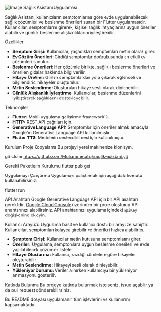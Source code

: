![Image](https://github.com/user-attachments/assets/e4b96f64-3670-42ac-87b1-c873ce516603)
Sağlık Asistanı Uygulaması

Sağlık Asistanı, kullanıcıların semptomlarına göre evde uygulanabilecek sağlık çözümleri ve beslenme önerileri sunan bir Flutter uygulamasıdır. Kullanıcılar, semptomlarını girerek, kişisel sağlık ihtiyaçlarına uygun öneriler alabilir ve günlük beslenme alışkanlıklarını iyileştirebilir.

Özellikler
- **Semptom Girişi:** Kullanıcılar, yaşadıkları semptomları metin olarak girer.
- **Ev Çözüm Önerileri:** Girdiği semptomlar doğrultusunda en etkili ev çözümleri sunulur.
- **Beslenme Önerileri:** Her çözümle birlikte, sağlıklı beslenme önerileri ve önerilen gıdalar hakkında bilgi verilir.
- **Hikaye Üretimi:** Girilen semptomlardan yola çıkarak eğlenceli ve bilgilendirici hikayeler oluşturulur.
- **Metin Seslendirme:** Oluşturulan hikaye sesli olarak dinlenebilir.
- **Günlük Alışkanlık İyileştirme:** Kullanıcılar, beslenme düzenlerini iyileştirerek sağlıklarını destekleyebilir.

Teknolojiler
- **Flutter:** Mobil uygulama geliştirme framework'ü.
- **HTTP:** REST API çağrıları için.
- **Generative Language API:** Semptomlar için öneriler almak amacıyla Google'ın Generative Language API kullanılmıştır.
- **Flutter TTS:** Metinlerin seslendirilmesi için kullanılmıştır.

Kurulum
Proje Kopyalama
Bu projeyi yerel makinenize klonlayın.

git clone https://github.com/Muhammetalig/saglik-asistani.git


Gerekli Paketlerin Kurulumu
flutter pub get

Uygulamayı Çalıştırma
Uygulamayı çalıştırmak için aşağıdaki komutu kullanabilirsiniz:

flutter run

API Anahtarı
Google Generative Language API için bir API anahtarı gereklidir. [Google Cloud Console](https://console.cloud.google.com/) üzerinden bir proje oluşturup API anahtarınızı alabilirsiniz. API anahtarınızı uygulama içindeki `apiKey` değişkenine ekleyin.

Kullanıcı Arayüzü
Uygulama basit ve kullanıcı dostu bir arayüze sahiptir. Kullanıcılar, semptomları kolayca girebilir ve önerileri hızlıca alabilirler.

- **Semptom Girişi:** Kullanıcılar metin kutusuna semptomlarını girer.
- **Öneriler:** Uygulama, semptomlara uygun beslenme önerileri ve evde yapılabilecek çözümler listeler.
- **Hikaye Oluşturma:** Kullanıcı, yazdığı cümlelere göre hikayeler oluşturabilir.
- **Metin Seslendirme:** Hikayeyi sesli olarak dinleyebilir.
- **Yükleniyor Durumu:** Veriler alınırken kullanıcıya bir yükleniyor animasyonu gösterilir.

Katkıda Bulunma
Bu projeye katkıda bulunmak isterseniz, issue açabilir ya da pull request gönderebilirsiniz.


Bu README dosyası uygulamanın tüm işlevlerini ve kullanımını kapsamaktadır.
